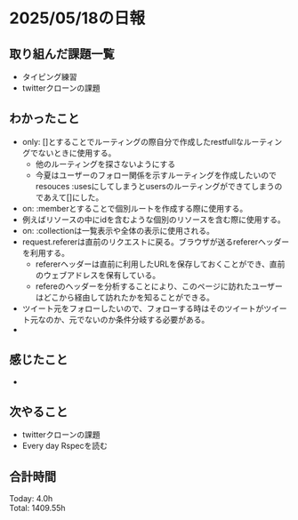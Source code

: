 # 2025/05/18の日報
## 取り組んだ課題一覧
* タイピング練習
* twitterクローンの課題
## わかったこと 
* only: []とすることでルーティングの際自分で作成したrestfullなルーティングでないときに使用する。
  * 他のルーティングを探さないようにする
  * 今夏はユーザーのフォロー関係を示すルーティングを作成したいので resouces :usesにしてしまうとusersのルーティングができてしまうのであえて[]にした。
*  on: :memberとすることで個別ルートを作成する際に使用する。
  * 例えばリソースの中にidを含むような個別のリソースを含む際に使用する。
  * on: :collectionは一覧表示や全体の表示に使用される。
* request.refererは直前のリクエストに戻る。ブラウザが送るrefererヘッダーを利用する。
  * refererヘッダーは直前に利用したURLを保存しておくことができ、直前のウェブアドレスを保有している。
  * refereのヘッダーを分析することにより、このページに訪れたユーザーはどこから経由して訪れたかを知ることができる。
* ツイート元をフォローしたいので、フォローする時はそのツイートがツイート元なのか、元でないのか条件分岐する必要がある。
*         
## 感じたこと
* 
## 次やること
* twitterクローンの課題
* Every day Rspecを読む
##  合計時間 
Today: 4.0h<br>
Total: 1409.55h
